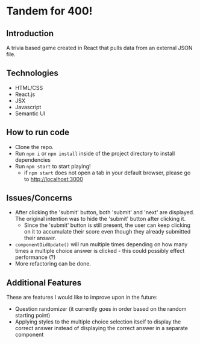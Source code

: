 # Tandem for 400!

## Introduction

A trivia based game created in React that pulls data from an external JSON file.

## Technologies
* HTML/CSS
* React.js
* JSX
* Javascript
* Semantic UI

## How to run code
* Clone the repo.
* Run `npm i` or `npm install` inside of the project directory to install dependencies
* Run `npm start` to start playing!
  * if `npm start` does not open a tab in your default browser, please go to [http://localhost:3000](http://localhost:3000)

## Issues/Concerns
* After clicking the 'submit' button, both 'submit' and 'next' are displayed. The original intention was to hide the 'submit' button after clicking it.
  * Since the 'submit' button is still present, the user can keep clicking on it to accumulate their score even though they already submitted their answer.
* `componentDidUpdate()` will run multiple times depending on how many times a multiple choice answer is clicked - this could possibly effect performance (?)
* More refactoring can be done.

## Additional Features
These are features I would like to improve upon in the future:
* Question randomizer (it currently goes in order based on the random starting point)
* Applying styles to the multiple choice selection itself to display the correct answer instead of displaying the correct answer in a separate component


